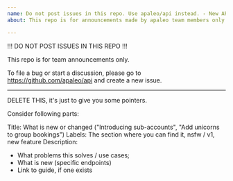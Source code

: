 ```yaml
---
name: Do not post issues in this repo. Use apaleo/api instead. - New API Announcement
about: This repo is for announcements made by apaleo team members only.

---
```


!!! DO NOT POST ISSUES IN THIS REPO !!!

This repo is for team announcements only.

To file a bug or start a discussion, please go to https://github.com/apaleo/api and create a new issue.

-------

DELETE THIS, it's just to give you some pointers.

Consider following parts:

Title: What is new or changed ("Introducing sub-accounts", "Add unicorns to group bookings")
Labels: The section where you can find it, nsfw / v1, new feature
Description:

- What problems this solves / use cases;
- What is new (specific endpoints)
- Link to guide, if one exists
